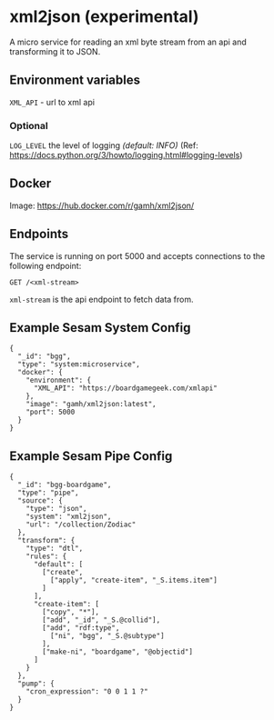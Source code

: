 # xml2json (experimental)
A micro service for reading an xml byte stream from an api and transforming it to JSON.

## Environment variables

`XML_API` - url to xml api

### Optional

`LOG_LEVEL` the level of logging _(default: INFO)_ (Ref: https://docs.python.org/3/howto/logging.html#logging-levels)

## Docker

Image: https://hub.docker.com/r/gamh/xml2json/

## Endpoints

The service is running on port 5000 and accepts connections to the following
endpoint:

    GET /<xml-stream>

`xml-stream` is the api endpoint to fetch data from.

## Example Sesam System Config
```
{
  "_id": "bgg",
  "type": "system:microservice",
  "docker": {
    "environment": {
      "XML_API": "https://boardgamegeek.com/xmlapi"
    },
    "image": "gamh/xml2json:latest",
    "port": 5000
  }
}
```

## Example Sesam Pipe Config
```
{
  "_id": "bgg-boardgame",
  "type": "pipe",
  "source": {
    "type": "json",
    "system": "xml2json",
    "url": "/collection/Zodiac"
  },
  "transform": {
    "type": "dtl",
    "rules": {
      "default": [
        ["create",
          ["apply", "create-item", "_S.items.item"]
        ]
      ],
      "create-item": [
        ["copy", "*"],
        ["add", "_id", "_S.@collid"],
        ["add", "rdf:type",
          ["ni", "bgg", "_S.@subtype"]
        ],
        ["make-ni", "boardgame", "@objectid"]
      ]
    }
  },
  "pump": {
    "cron_expression": "0 0 1 1 ?"
  }
}
```
